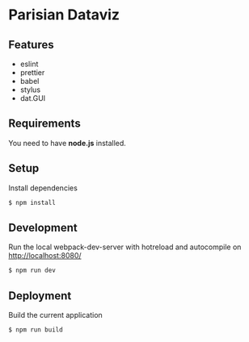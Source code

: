 # Parisian Dataviz

## Features
- eslint
- prettier
- babel
- stylus
- dat.GUI

## Requirements
You need to have <b>node.js</b> installed. 

## Setup
Install dependencies
```sh
$ npm install
```

## Development
Run the local webpack-dev-server with hotreload and autocompile on [http://localhost:8080/](http://localhost:8080/)
```sh
$ npm run dev
```

## Deployment
Build the current application
```sh
$ npm run build
```